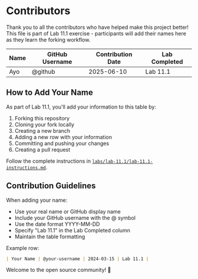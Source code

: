 # Contributors

Thank you to all the contributors who have helped make this project better! This file is part of Lab 11.1 exercise - participants will add their names here as they learn the forking workflow.

| Name | GitHub Username | Contribution Date | Lab Completed |
|------|----------------|-------------------|---------------|
| Ayo | @github | 2025-06-10 | Lab 11.1 |

## How to Add Your Name

As part of Lab 11.1, you'll add your information to this table by:

1. Forking this repository
2. Cloning your fork locally
3. Creating a new branch
4. Adding a new row with your information
5. Committing and pushing your changes
6. Creating a pull request

Follow the complete instructions in [`labs/lab-11.1/lab-11.1-instructions.md`](labs/lab-11.1/lab-11.1-instructions.md).

## Contribution Guidelines

When adding your name:
- Use your real name or GitHub display name
- Include your GitHub username with the @ symbol
- Use the date format YYYY-MM-DD
- Specify "Lab 11.1" in the Lab Completed column
- Maintain the table formatting

Example row:
```markdown
| Your Name | @your-username | 2024-03-15 | Lab 11.1 |
```

Welcome to the open source community! 🎉
